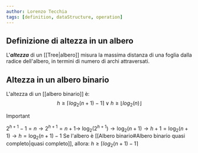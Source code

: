 ```yaml
---
author: Lorenzo Tecchia
tags: [definition, dataStructure, operation]
---
```

## Definizione di altezza in un albero
L'***altezza*** di un [[Tree|albero]] misura la massima distanza di una foglia dalla radice dell'albero, in termini di numero di archi attraversati. 



## Altezza in un albero binario
L'altezza di un [[albero binario]] è:
$$h \geq \lceil log_{2}(n+1)-1\rceil \lor h \geq 
\lfloor log_{2}(n) \rfloor$$
>[!important]
> $2^{h+1} -1 = n \rightarrow 2^{h+1}=n +1 \rightarrow$
>$\log_{2}(2^{h+1})\rightarrow \log_{2}(n+1)\rightarrow h+1 = \log_{2}(n+1) \rightarrow h = \log_{2}(n+1) -1$ 
Se l'albero è [[Albero binario#Albero binario quasi completo|quasi completo]], allora: $h \geq \lceil log_{2}(n+1)-1\rceil$
